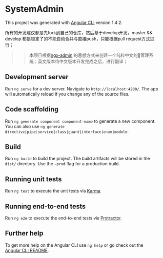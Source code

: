 # SystemAdmin

This project was generated with [Angular CLI](https://github.com/angular/angular-cli) version 1.4.2.

所有的开发建议都是先fork到自己的仓库，然后基于develop开发，master && develop 都是锁定了的不能自动合并与直接push，只能根据pull request方式进行；

>> 本项目根据[ngx-admin](https://github.com/akveo/ngx-admin) 的思想方式来创建一个纯粹中文的管理系统；英文版本待中文版本开发完成之后，进行翻译；
## Development server

Run `ng serve` for a dev server. Navigate to `http://localhost:4200/`. The app will automatically reload if you change any of the source files.

## Code scaffolding

Run `ng generate component component-name` to generate a new component. You can also use `ng generate directive|pipe|service|class|guard|interface|enum|module`.

## Build

Run `ng build` to build the project. The build artifacts will be stored in the `dist/` directory. Use the `-prod` flag for a production build.

## Running unit tests

Run `ng test` to execute the unit tests via [Karma](https://karma-runner.github.io).

## Running end-to-end tests

Run `ng e2e` to execute the end-to-end tests via [Protractor](http://www.protractortest.org/).

## Further help

To get more help on the Angular CLI use `ng help` or go check out the [Angular CLI README](https://github.com/angular/angular-cli/blob/master/README.md).
